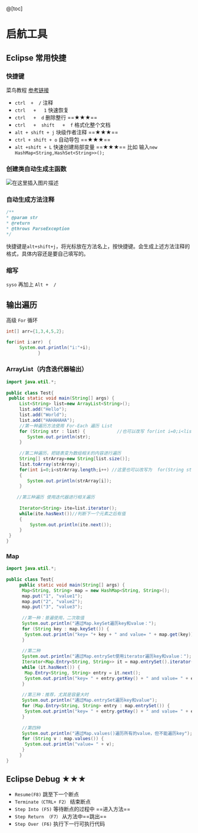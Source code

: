﻿@[toc]
# 启航工具
## Eclipse 常用快捷
###  快捷键
菜鸟教程 [参考链接](https://www.runoob.com/w3cnote/eclipse-shortcut-keys.html)

- `ctrl  +  /`   注释
- `ctrl   +   1`    快速恢复
- `ctrl   +  d`   删除整行         ==★★★==
- `ctrl   +  shift   +  f`    格式化整个文档
- `alt + shift + j`   块级作者注释        ==★★★==
- `ctrl + shift + o`   自动导包          ==★★★==
- `alt +shift + L`  快速创建局部变量     ==★★★==
比如 输入`new HashMap<String,HashSet<String>>();` 
 


### 创建类自动生成主函数
![在这里插入图片描述](https://img-blog.csdnimg.cn/20210305214423340.png?x-oss-process=image/watermark,type_ZmFuZ3poZW5naGVpdGk,shadow_10,text_aHR0cHM6Ly9ibG9nLmNzZG4ubmV0L1F1YW50dW1Zb3U=,size_16,color_FFFFFF,t_70)

###  自动生成方法注释

```java
/**
* @param str
* @return
* @throws ParseException
*/
```

快捷键是`alt+shift+j`，将光标放在方法名上，按快捷键。会生成上述方法注释的格式，具体内容还是要自己填写的。


### 缩写
`syso`  再加上 `Alt +  /`


## 输出遍历
高级 `For`  循环

```java
int[] arr={1,3,4,5,2};

for(int i:arr)  {
     System.out.println("i:"+i);
            }
```

### ArrayList（内含迭代器输出）

```java
import java.util.*;
 
public class Test{
 public static void main(String[] args) {
     List<String> list=new ArrayList<String>();
     list.add("Hello");
     list.add("World");
     list.add("HAHAHAHA");
     //第一种遍历方法使用 For-Each 遍历 List
     for (String str : list) {            //也可以改写 for(int i=0;i<list.size();i++) 这种形式
        System.out.println(str);
     }
 
     //第二种遍历，把链表变为数组相关的内容进行遍历
     String[] strArray=new String[list.size()];
     list.toArray(strArray);
     for(int i=0;i<strArray.length;i++) //这里也可以改写为  for(String str:strArray) 这种形式
     {
        System.out.println(strArray[i]);
     }
     
    //第三种遍历 使用迭代器进行相关遍历
     
     Iterator<String> ite=list.iterator();
     while(ite.hasNext())//判断下一个元素之后有值
     {
         System.out.println(ite.next());
     }
 }
}
```
### Map

```java
import java.util.*;
 
public class Test{
     public static void main(String[] args) {
      Map<String, String> map = new HashMap<String, String>();
      map.put("1", "value1");
      map.put("2", "value2");
      map.put("3", "value3");
      
      //第一种：普遍使用，二次取值
      System.out.println("通过Map.keySet遍历key和value：");
      for (String key : map.keySet()) {
       System.out.println("key= "+ key + " and value= " + map.get(key));
      }
      
      //第二种
      System.out.println("通过Map.entrySet使用iterator遍历key和value：");
      Iterator<Map.Entry<String, String>> it = map.entrySet().iterator();
      while (it.hasNext()) {
       Map.Entry<String, String> entry = it.next();
       System.out.println("key= " + entry.getKey() + " and value= " + entry.getValue());
      }
      
      //第三种：推荐，尤其是容量大时
      System.out.println("通过Map.entrySet遍历key和value");
      for (Map.Entry<String, String> entry : map.entrySet()) {
       System.out.println("key= " + entry.getKey() + " and value= " + entry.getValue());
      }
    
      //第四种
      System.out.println("通过Map.values()遍历所有的value，但不能遍历key");
      for (String v : map.values()) {
       System.out.println("value= " + v);
      }
     }
}
```

## Eclipse  Debug  ★★★
- `Resume(F8)`   跳至下一个断点  
- `Terminate（CTRL+ F2）`  结束断点
- `Step Into (F5)`  等待断点的过程中  ==进入方法==
- `Step Return （F7）` 从方法中==跳出==
- `Step Over (F6)`  执行下一行可执行代码



